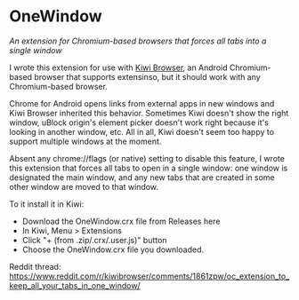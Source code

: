# OneWindow

*An extension for Chromium-based browsers that forces all tabs into a single window*

I wrote this extension for use with [Kiwi Browser](https://kiwibrowser.com/), an Android Chromium-based browser that supports extensinso, but it should work with any Chromium-based browser.

Chrome for Android opens links from external apps in new windows and Kiwi Browser inherited this behavior. Sometimes Kiwi doesn't show the right window, uBlock origin's element picker doesn't work right because it's looking in another window, etc. All in all, Kiwi doesn't seem too happy to support multiple windows at the moment.

Absent any chrome://flags (or native) setting to disable this feature, I wrote this extension that forces all tabs to open in a single window: one window is designated the main window, and any new tabs that are created in some other window are moved to that window.

To it install it in Kiwi:

- Download the OneWindow.crx file from Releases here
- In Kiwi, Menu > Extensions
- Click "+ (from .zip/.crx/.user.js)" button
- Choose the OneWindow.crx file you downloaded.

Reddit thread: https://www.reddit.com/r/kiwibrowser/comments/1861zpw/oc_extension_to_keep_all_your_tabs_in_one_window/
